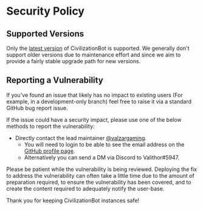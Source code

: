 # Security Policy

## Supported Versions

Only the [latest version](https://github.com/VZGCoders/Civilizationbot/releases) of CivilizationBot is supported.
We generally don't support older versions due to maintenance effort and
since we aim to provide a fairly stable upgrade path for new versions.

## Reporting a Vulnerability

If you've found an issue that likely has no impact to existing users (For example, in a development-only branch)
feel free to raise it via a standard GitHub bug report issue.

If the issue could have a security impact, please use one of the below 
methods to report the vulnerability:

- Directly contact the lead maintainer [@valzargaming](https://github.com/valzargaming). 
  - You will need to login to be able to see the email address on the [GitHub profile page](https://github.com/valzargaming).
  - Alternatively you can send a DM via Discord to Valithor#5947.

Please be patient while the vulnerability is being reviewed. Deploying the fix to address the vulnerability
can often take a little time due to the amount of preparation required, to ensure the vulnerability has
been covered, and to create the content required to adequately notify the user-base.

Thank you for keeping CivilizationBot instances safe!